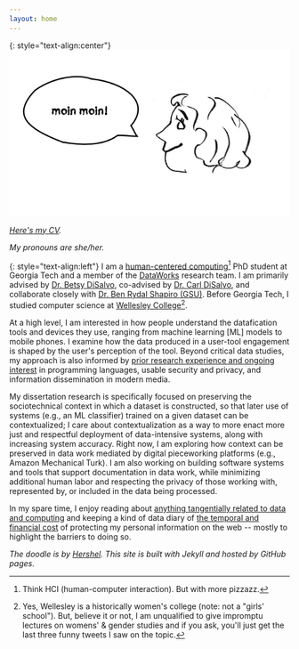 ```yaml
---
layout: home
---
```

{: style="text-align:center"}
![I generally avoid having my image posted on the web due to privacy implications. So here's a fun doodle that my friend, Hershel, made instead.](/images/arr.jpg)
  
_[Here's my CV](/documents/Rothschild_CV.pdf)._ 

_My pronouns are she/her._

{: style="text-align:left"}
I am a [human-centered computing](https://hcc.cc.gatech.edu/)[^1] PhD student at Georgia Tech and a member of the [DataWorks](https://dataworkforce.gatech.edu/) research team. I am primarily advised by [Dr. Betsy DiSalvo](http://www.betsydisalvo.com/), co-advised by [Dr. Carl DiSalvo](https://www.carldisalvo.com/), and collaborate closely with [Dr. Ben Rydal Shapiro (GSU)](https://www.benrydal.com/). Before Georgia Tech, I studied computer science at [Wellesley College](https://www.wellesley.edu/cs)[^2]. 

At a high level, I am interested in how people understand the datafication tools and devices they use, ranging from machine learning [ML] models to mobile phones. I examine how the data produced in a user-tool engagement is shaped by the user's perception of the tool. Beyond critical data studies, my approach is also informed by [prior research experience and ongoing interest](https://annabelrothschild.com/projects/) in programming languages, usable security and privacy, and information dissemination in modern media. 

My dissertation research is specifically focused on preserving the sociotechnical context in which a dataset is constructed, so that later use of systems (e.g., an ML classifier) trained on a given dataset can be contextualized; I care about contextualization as a way to more enact more just and respectful deployment of data-intensive systems, along with increasing system accuracy. Right now, I am exploring how context can be preserved in data work mediated by digital pieceworking platforms (e.g., Amazon Mechanical Turk). I am also working on building software systems and tools that support documentation in data work, while minimizing additional human labor and respecting the privacy of those working with, represented by, or included in the data being processed.

In my spare time, I enjoy reading about [anything tangentially related to data and computing](https://annabelrothschild.com/books) and keeping a kind of data diary of [the temporal and financial cost](https://docs.google.com/spreadsheets/d/1eyy-YyFMA6gLla9F999hdHuxJlFO5M7G5hC9KW5bLS0/edit?usp=sharing) of protecting my personal information on the web -- mostly to highlight the barriers to doing so. 

_The doodle is by <a href="https://www.linkedin.com/in/hershel-carbajal-rodriguez-290441151/">Hershel</a>. This site is built with Jekyll and hosted by GitHub pages._

[^1]: Think HCI (human-computer interaction). But with more pizzazz. 
[^2]: Yes, Wellesley is a historically women's college (note: not a "girls' school"). But, believe it or not, I am unqualified to give impromptu lectures on womens' & gender studies and if you ask, you'll just get the last three funny tweets I saw on the topic.  
